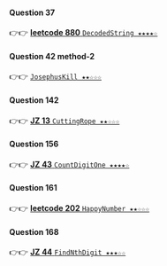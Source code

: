 #### Question 37

👉👉  [**leetcode 880** `DecodedString ★★★★☆`](https://github.com/jevishoo/algorithm_learning/blob/master/code/Theory/DecodedString.java)

#### Question 42 method-2

👉👉  [`JosephusKill ★★☆☆☆`](https://github.com/jevishoo/algorithm_learning/blob/master/code/Theory/JosephusKill.java)

#### Question 142

👉👉  [**JZ 13** `CuttingRope ★★☆☆☆`](https://github.com/jevishoo/algorithm_learning/blob/master/code/Theory/CuttingRope.java)

#### Question 156

👉👉  [**JZ 43** `CountDigitOne ★★★★☆`](https://github.com/jevishoo/algorithm_learning/blob/master/code/Theory/CountDigitOne.java)

#### Question 161

👉👉  [**leetcode 202** `HappyNumber ★★☆☆☆`](https://github.com/jevishoo/algorithm_learning/blob/master/code/Theory/HappyNumber.java)

#### Question 168

👉👉  [**JZ 44** `FindNthDigit ★★★☆☆`](https://github.com/jevishoo/algorithm_learning/blob/master/code/Theory/FindNthDigit.java)
